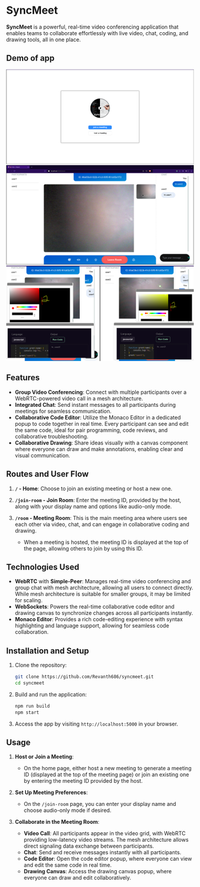 # SyncMeet

**SyncMeet** is a powerful, real-time video conferencing application that enables teams to collaborate effortlessly with live video, chat, coding, and drawing tools, all in one place.

## Demo of app

<img src="./assets/syncmeet0.png">
<img src="./assets/syncmeet1.png">
<img src="./assets/syncmeet2.png">

## Features

- **Group Video Conferencing**: Connect with multiple participants over a WebRTC-powered video call in a mesh architecture.
- **Integrated Chat**: Send instant messages to all participants during meetings for seamless communication.
- **Collaborative Code Editor**: Utilize the Monaco Editor in a dedicated popup to code together in real time. Every participant can see and edit the same code, ideal for pair programming, code reviews, and collaborative troubleshooting.
- **Collaborative Drawing**: Share ideas visually with a canvas component where everyone can draw and make annotations, enabling clear and visual communication.

## Routes and User Flow

1. **`/` - Home**: Choose to join an existing meeting or host a new one.
2. **`/join-room` - Join Room**: Enter the meeting ID, provided by the host, along with your display name and options like audio-only mode.
3. **`/room` - Meeting Room**: This is the main meeting area where users see each other via video, chat, and can engage in collaborative coding and drawing.

   - When a meeting is hosted, the meeting ID is displayed at the top of the page, allowing others to join by using this ID.

## Technologies Used

- **WebRTC** with **Simple-Peer**: Manages real-time video conferencing and group chat with mesh architecture, allowing all users to connect directly. While mesh architecture is suitable for smaller groups, it may be limited for scaling.
- **WebSockets**: Powers the real-time collaborative code editor and drawing canvas to synchronize changes across all participants instantly.
- **Monaco Editor**: Provides a rich code-editing experience with syntax highlighting and language support, allowing for seamless code collaboration.

## Installation and Setup

1. Clone the repository:

   ```bash
   git clone https://github.com/Revanth686/syncmeet.git
   cd syncmeet
   ```

2. Build and run the application:

   ```bash
   npm run build
   npm start
   ```

3. Access the app by visiting `http://localhost:5000` in your browser.

## Usage

1. **Host or Join a Meeting**:

   - On the home page, either host a new meeting to generate a meeting ID (displayed at the top of the meeting page) or join an existing one by entering the meeting ID provided by the host.

2. **Set Up Meeting Preferences**:

   - On the `/join-room` page, you can enter your display name and choose audio-only mode if desired.

3. **Collaborate in the Meeting Room**:
   - **Video Call**: All participants appear in the video grid, with WebRTC providing low-latency video streams. The mesh architecture allows direct signaling data exchange between participants.
   - **Chat**: Send and receive messages instantly with all participants.
   - **Code Editor**: Open the code editor popup, where everyone can view and edit the same code in real time.
   - **Drawing Canvas**: Access the drawing canvas popup, where everyone can draw and edit collaboratively.
